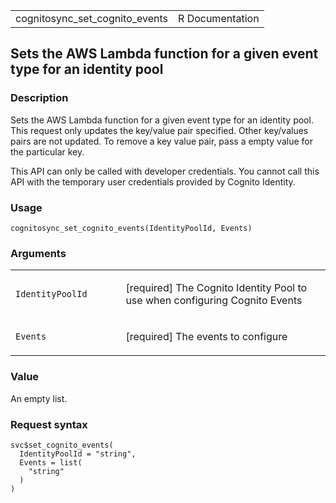 <table style="width: 100%;">
<tbody>
<tr class="odd">
<td>cognitosync_set_cognito_events</td>
<td style="text-align: right;">R Documentation</td>
</tr>
</tbody>
</table>

## Sets the AWS Lambda function for a given event type for an identity pool

### Description

Sets the AWS Lambda function for a given event type for an identity
pool. This request only updates the key/value pair specified. Other
key/values pairs are not updated. To remove a key value pair, pass a
empty value for the particular key.

This API can only be called with developer credentials. You cannot call
this API with the temporary user credentials provided by Cognito
Identity.

### Usage

    cognitosync_set_cognito_events(IdentityPoolId, Events)

### Arguments

<table>
<colgroup>
<col style="width: 35%" />
<col style="width: 65%" />
</colgroup>
<tbody>
<tr class="odd">
<td><code
id="cognitosync_set_cognito_events_:_IdentityPoolId">IdentityPoolId</code></td>
<td><p>[required] The Cognito Identity Pool to use when configuring
Cognito Events</p></td>
</tr>
<tr class="even">
<td><code
id="cognitosync_set_cognito_events_:_Events">Events</code></td>
<td><p>[required] The events to configure</p></td>
</tr>
</tbody>
</table>

### Value

An empty list.

### Request syntax

    svc$set_cognito_events(
      IdentityPoolId = "string",
      Events = list(
        "string"
      )
    )
